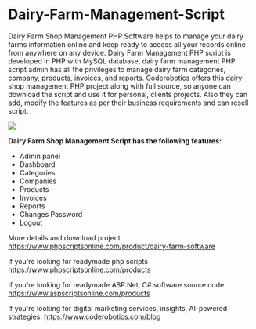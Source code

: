 # Dairy-Farm-Management-Script
Dairy Farm Shop Management PHP Software helps to manage your dairy farms information online and keep ready to access all your records online from anywhere on any device. Dairy Farm Management PHP script is developed in PHP with MySQL database, dairy farm management PHP script admin has all the privileges to manage dairy farm categories, company, products, invoices, and reports. Coderobotics offers this dairy shop management PHP project along with full source, so anyone can download the script and use it for personal, clients projects. Also they can add, modify the features as per their business requirements and can resell script.

<img src="https://www.phpscriptsonline.com/frontend/assets/templates/1740602603_0cde51ae0bbfcb54523e.jpg">

<b>Dairy Farm Shop Management Script has the following features:</b>

<ul>
<li>Admin panel</li>
<li>Dashboard</li>
<li>Categories</li>
<li>Companies</li>
<li>Products</li>
<li>Invoices</li>
<li>Reports</li>
<li>Changes Password</li>
<li>Logout</li>
</ul>

More details and download project
https://www.phpscriptsonline.com/product/dairy-farm-software

If you're looking for readymade php scripts
https://www.phpscriptsonline.com/products

If you're looking for readymade ASP.Net, C# software source code
https://www.aspscriptsonline.com/products

If you're looking for digital marketing services, insights, AI-powered strategies.
https://www.coderobotics.com/blog
